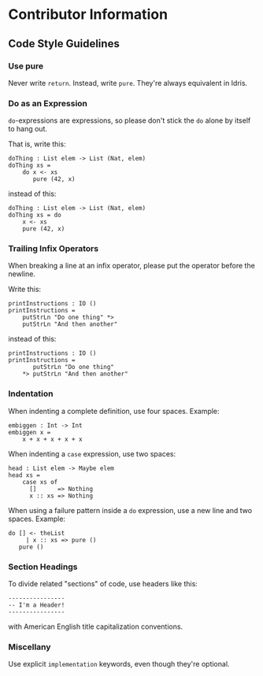 # Contributor Information #

## Code Style Guidelines ##

### Use pure ###

Never write `return`. Instead, write `pure`. They're always equivalent in Idris.

### Do as an Expression  ###

`do`-expressions are expressions, so please don't stick the `do` alone by itself to hang out.

That is, write this:

```
doThing : List elem -> List (Nat, elem)
doThing xs =
    do x <- xs
       pure (42, x)
```

instead of this:
```
doThing : List elem -> List (Nat, elem)
doThing xs = do
    x <- xs
    pure (42, x)
```

### Trailing Infix Operators ###

When breaking a line at an infix operator, please put the operator before the newline.

Write this:
```
printInstructions : IO ()
printInstructions =
    putStrLn "Do one thing" *>
    putStrLn "And then another"
```

instead of this:
```
printInstructions : IO ()
printInstructions =
       putStrLn "Do one thing"
    *> putStrLn "And then another"
```


### Indentation ###

When indenting a complete definition, use four spaces. Example:
```
embiggen : Int -> Int
embiggen x =
    x + x + x + x + x
```

When indenting a `case` expression, use two spaces:
```
head : List elem -> Maybe elem
head xs =
    case xs of
      []      => Nothing
      x :: xs => Nothing
```

When using a failure pattern inside a `do` expression, use a new line and two spaces. Example:
```
do [] <- theList
     | x :: xs => pure ()
   pure ()
```

### Section Headings ###

To divide related "sections" of code, use headers like this:
```
----------------
-- I'm a Header!
----------------
```
with American English title capitalization conventions.


### Miscellany ###

Use explicit `implementation` keywords, even though they're optional.
